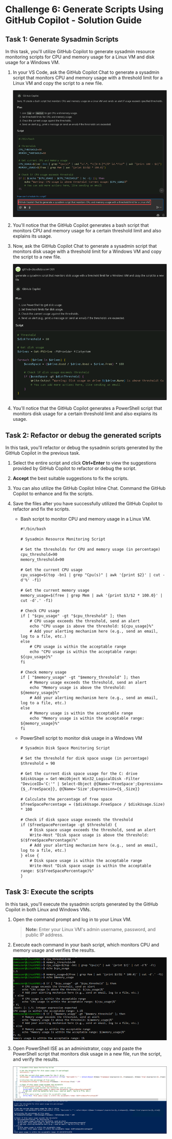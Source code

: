 # Challenge 6: Generate Scripts Using GitHub Copilot - Solution Guide

## Task 1: Generate Sysadmin Scripts

In this task, you'll utilize GitHub Copilot to generate sysadmin resource monitoring scripts for CPU and memory usage for a Linux VM and disk usage for a Windows VM.

1. In your VS Code, ask the GitHub Copilot Chat to generate a sysadmin script that monitors CPU and memory usage with a threshold limit for a Linux VM and copy the script to a new file.

   ![](../../media/sysadminchat.png)

1. You'll notice that the GitHub Copilot generates a bash script that monitors CPU and memory usage for a certain threshold limit and also explains its usage.

1. Now, ask the GitHub Copilot Chat to generate a sysadmin script that monitors disk usage with a threshold limit for a Windows VM and copy the script to a new file.

   ![](../../media/sysadminchat1.png)


1. You'll notice that the GitHub Copilot generates a PowerShell script that monitors disk usage for a certain threshold limit and also explains its usage.

## Task 2: Refactor or debug the generated scripts

In this task, you'll refactor or debug the sysadmin scripts generated by the GitHub Copilot in the previous task.

1. Select the entire script and click **Ctrl+Enter** to view the suggestions provided by GitHub Copilot to refactor or debug the script.

1. **Accept** the best suitable suggestions to fix the scripts.

1. You can also utilize the GitHub Copilot Inline Chat. Command the GitHub Copilot to enhance and fix the scripts.

1. Save the files after you have successfully utilized the GitHub Copilot to refactor and fix the scripts.

   - Bash script to monitor CPU and memory usage in a Linux VM.
     ```
     #!/bin/bash

     # Sysadmin Resource Monitoring Script

     # Set the thresholds for CPU and memory usage (in percentage)
     cpu_threshold=90
     memory_threshold=90

     # Get the current CPU usage
     cpu_usage=$(top -bn1 | grep "Cpu(s)" | awk '{print $2}' | cut -d'%' -f1)

     # Get the current memory usage
     memory_usage=$(free | grep Mem | awk '{print $3/$2 * 100.0}' | cut -d'.' -f1)

     # Check CPU usage
     if [ "$cpu_usage" -gt "$cpu_threshold" ]; then
         # CPU usage exceeds the threshold, send an alert
         echo "CPU usage is above the threshold: ${cpu_usage}%"
         # Add your alerting mechanism here (e.g., send an email, log to a file, etc.)
     else
         # CPU usage is within the acceptable range
         echo "CPU usage is within the acceptable range: ${cpu_usage}%"
     fi

     # Check memory usage
     if [ "$memory_usage" -gt "$memory_threshold" ]; then
         # Memory usage exceeds the threshold, send an alert
         echo "Memory usage is above the threshold: ${memory_usage}%"
         # Add your alerting mechanism here (e.g., send an email, log to a file, etc.)
     else
         # Memory usage is within the acceptable range
         echo "Memory usage is within the acceptable range: ${memory_usage}%"
     fi
     ```
     
   - PowerShell script to monitor disk usage in a Windows VM
     ```
     # Sysadmin Disk Space Monitoring Script

     # Set the threshold for disk space usage (in percentage)
     $threshold = 90

     # Get the current disk space usage for the C: drive
     $diskUsage = Get-WmiObject Win32_LogicalDisk -Filter "DeviceID='C:'" | Select-Object @{Name='FreeSpace';Expression={$_.FreeSpace}}, @{Name='Size';Expression={$_.Size}}

     # Calculate the percentage of free space
     $freeSpacePercentage = ($diskUsage.FreeSpace / $diskUsage.Size) * 100

     # Check if disk space usage exceeds the threshold
     if ($freeSpacePercentage -gt $threshold) {
         # Disk space usage exceeds the threshold, send an alert
         Write-Host "Disk space usage is above the threshold: $($freeSpacePercentage)%"
         # Add your alerting mechanism here (e.g., send an email, log to a file, etc.)
     } else {
         # Disk space usage is within the acceptable range
         Write-Host "Disk space usage is within the acceptable range: $($freeSpacePercentage)%"
     }
     ```

## Task 3: Execute the scripts

In this task, you'll execute the sysadmin scripts generated by the GitHub Copilot in both Linux and Windows VMs.

1. Open the command prompt and log in to your Linux VM.

   > **Note:** Enter your Linux VM's admin username, password, and public IP address.

1. Execute each command in your bash script, which monitors CPU and memory usage and verifies the results.

   ![](../../media/execute-bash-script.png)

1. Open PowerShell ISE as an administrator, copy and paste the PowerShell script that monitors disk usage in a new file, run the script, and verify the results.

   ![](../../media/execute-ps-script.png)

   
